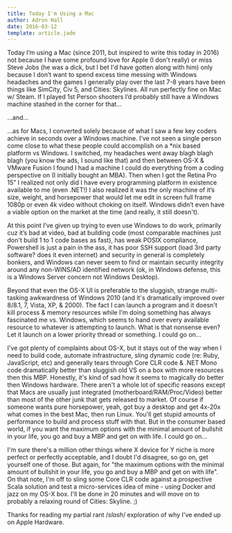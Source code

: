 ```yaml
---
title: Today I'm Using a Mac
author: Adron Hall
date: 2016-03-12
template: article.jade
---
```

Today I’m using a Mac (since 2011, but inspired to write this today in 2016) not because I have some profound love for Apple (I don't really) or miss Steve Jobs (he was a dick, but I bet I'd have gotten along with him) only because I don’t want to spend excess time messing with Windows headaches and the games I generally play over the last 7-8 years have been things like SimCity, Civ 5, and Cities: Skylines. All run perfectly fine on Mac w/ Steam. If I played 1st Person shooters I’d probably still have a Windows machine stashed in the corner for that...

…and...

…as for Macs, I converted solely because of what I saw a few key coders achieve in seconds over a Windows machine. I’ve not seen a single person come close to what these people could accomplish on a \*nix based platform vs Windows. I switched, my headaches went away blagh blagh blagh (you know the ads, I sound like that) and then between OS-X &amp; VMware Fusion I found I had a machine I could do everything from a coding perspective on (I initially bought an MBA). Then when I got the Retina Pro 15” I realized not only did I have every programming platform in existence available to me (even .NET!) I also realized it was the only machine of it’s size, weight, and horsepower that would let me edit in screen full frame 1080p or even 4k video without choking on itself. Windows didn’t even have a viable option on the market at the time (and really, it still doesn't).

At this point I’ve given up trying to even use Windows to do work, primarily cuz it’s bad at video, bad at building code (most comparable machines just don't build 1 to 1 code bases as fast), has weak POSIX compliance, Powershell is just a pain in the ass, it has poor SSH support (load 3rd party software? does it even internet) and security in general is completely bonkers, and Windows can never seem to find or maintain security integrity around any non-WINS/AD identified network (ok, in Windows defense, this is a Windows Server concern not Windows Desktop).

Beyond that even the OS-X UI is preferable to the sluggish, strange multi-tasking awkwardness of Windows 2010 (and it's dramatically improved over 8/8.1, 7, Vista, XP, &amp; 2000). The fact I can launch a program and it doesn't kill process &amp; memory resources while I'm doing something has always fascinated me vs. Windows, which seems to hand over every available resource to whatever is attempting to launch. What is that nonsense even? Let it launch on a lower priority thread or something. I could go on...

I've got plenty of complaints about OS-X, but it stays out of the way when I need to build code, automate infrastructure, sling dynamic code (re: Ruby, JavaScript, etc) and generally tears through Core CLR code &amp; .NET Mono code dramatically better than sluggish old VS on a box with more resources then this MBP. Honestly, it's kind of sad how it seems to magically do better then Windows hardware. There aren't a whole lot of specific reasons except that Macs are usually just integrated (motherboard/RAM/Proc/Video) better than most of the other junk that gets released to market. Of course if someone wants pure horsepower, yeah, got buy a desktop and get 4x-20x what comes in the best Mac, then run Linux. You'll get stupid amounts of performance to build and process stuff with that. But in the consumer based world, if you want the maximum options with the minimal amount of bullshit in your life, you go and buy a MBP and get on with life. I could go on...

I'm sure there's a million other things where X device for Y niche is more perfect or perfectly acceptable, and I doubt I'd disagree, so go on, get yourself one of those. But again, for "the maximum options with the minimal amount of bullshit in your life, you go and buy a MBP and get on with life". On that note, I'm off to sling some Core CLR code against a prospective Scala solution and test a micro-services idea of mine - using Docker and jazz on my OS-X box. I'll be done in 20 minutes and will move on to probably a relaxing round of Cities: Skyline. ;)

Thanks for reading my partial rant /*slash*/ exploration of why I've ended up on Apple Hardware.
